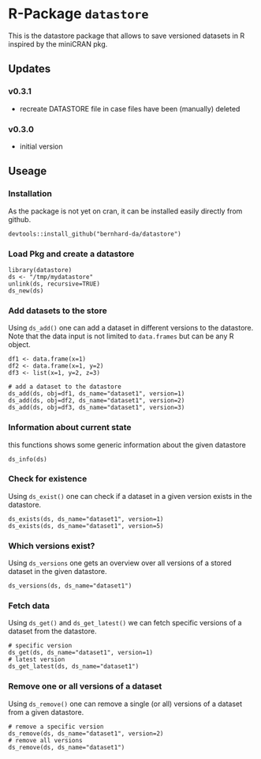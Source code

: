 # R-Package `datastore`

This is the datastore package that allows to save versioned datasets in R inspired by the miniCRAN pkg.

## Updates
### v0.3.1
- recreate DATASTORE file in case files have been (manually) deleted

### v0.3.0
- initial version

## Useage

### Installation
As the package is not yet on cran, it can be installed easily directly from github.
```
devtools::install_github("bernhard-da/datastore")
```

### Load Pkg and create a datastore
```
library(datastore)
ds <- "/tmp/mydatastore"
unlink(ds, recursive=TRUE)
ds_new(ds)
```

### Add datasets to the store
Using `ds_add()` one can add a dataset in different versions to the datastore. Note that the data input is not limited to `data.frames` but can be any R object.
```
df1 <- data.frame(x=1)
df2 <- data.frame(x=1, y=2)
df3 <- list(x=1, y=2, z=3)

# add a dataset to the datastore
ds_add(ds, obj=df1, ds_name="dataset1", version=1)
ds_add(ds, obj=df2, ds_name="dataset1", version=2)
ds_add(ds, obj=df3, ds_name="dataset1", version=3)
```

### Information about current state
this functions shows some generic information about the given datastore

```
ds_info(ds)
```

### Check for existence
Using `ds_exist()` one can check if a dataset in a given version exists in the datastore.

```
ds_exists(ds, ds_name="dataset1", version=1)
ds_exists(ds, ds_name="dataset1", version=5)
```

### Which versions exist?
Using `ds_versions` one gets an overview over all versions of a stored dataset in the given datastore.

```
ds_versions(ds, ds_name="dataset1")
```

### Fetch data
Using `ds_get()` and `ds_get_latest()` we can fetch specific versions of a dataset from the datastore.

```
# specific version
ds_get(ds, ds_name="dataset1", version=1)
# latest version
ds_get_latest(ds, ds_name="dataset1")
```

### Remove one or all versions of a dataset
Using `ds_remove()` one can remove a single (or all) versions of a dataset from a given datastore.

```
# remove a specific version
ds_remove(ds, ds_name="dataset1", version=2)
# remove all versions
ds_remove(ds, ds_name="dataset1")
```
